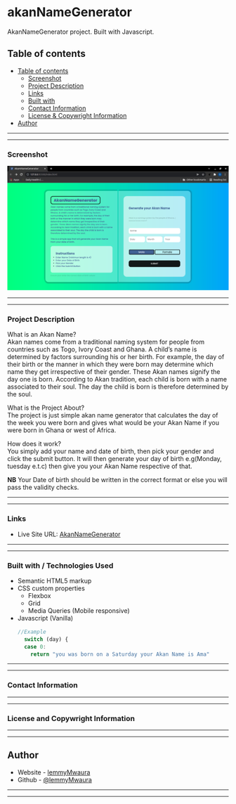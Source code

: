 # akanNameGenerator
AkanNameGenerator project. Built with Javascript.

## Table of contents
  - [Table of contents](#table-of-contents)
    - [Screenshot](#screenshot)
    - [Project Description](#Project-description) 
    - [Links](#links)
    - [Built with](#built-with)
    - [Contact Information](#contact-information)
    - [License & Copywright Information](#License-and-Copywright-Information)
  - [Author](#author)

---
___

### Screenshot
![Website](./Images/Website.png)
___
---
### Project Description

What is an Akan Name?\
Akan names come from a traditional naming system for people from countries such as Togo, Ivory Coast and Ghana. A child’s name is determined by factors surrounding his or her birth. For example, the day of their birth or the manner in which they were born may determine which name they get irrespective of their gender. These Akan names signify the day one is born. According to Akan tradition, each child is born with a name associated to their soul. The day the child is born is therefore determined by the soul.

What is the Project About?\
The project is just simple akan name generator that calculates the day of the week you were born and gives what would be your Akan Name if you were born in Ghana or west of Africa.

How does it work?\
You simply add your name and date of birth, then pick your gender and click the submit button. It will then generate your day of birth e.g(Monday, tuesday e.t.c) then give you your Akan Name respective of that.

**NB** Your Date of birth should be written in the correct format or else you will pass the validity checks.

---
___
### Links

- Live Site URL: [AkanNameGenerator](https://lemmymwaura.github.io/akanNameProject/)

---
___
### Built with / Technologies Used

- Semantic HTML5 markup
- CSS custom properties
  - Flexbox
  - Grid
  - Media Queries (Mobile responsive)
- Javascript (Vanilla)
  ```javascript
  //Example
    switch (day) {
    case 0:
      return "you was born on a Saturday your Akan Name is Ama"
  ```
---
___
### Contact Information
---
___
### License and Copywright Information
---
___
## Author 

- Website - [lemmyMwaura](https://lemmymwaura.github.io/akanNameProject/)
- Github - [@lemmyMwaura](https://github.com/LemmyMwaura)
---
___
